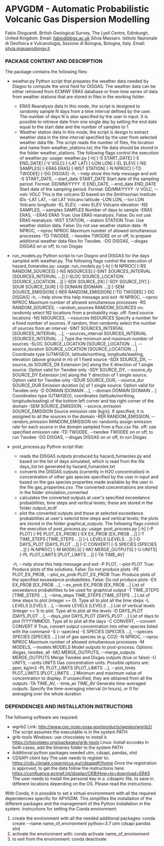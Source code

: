 ﻿# APVGDM - Automatic Probabilistic Volcanic Gas Dispersion Modelling
Fabio Dioguardi. British Geological Survey, The Lyell Centre, Edinburgh, United Kingdom. Email: fabiod@bgs.ac.uk
Silvia Massaro. Istituto Nazionale di Geofisica e Vulcanologia, Sezione di Bologna, Bologna, Italy. Email: silvia.massaro@ingv.it

### PACKAGE CONTENT AND DESCRIPTION ###
The package contains the following files:
- weather.py
Python script that prepares the weather data needed by Diagno to compute the wind field for DISGAS. 
The weather data can be either retrieved from ECMWF ERA5 database or from time series of data from weather stations that are stored in files in the working folder.
	+ ERA5 Reanalysis data
	In this mode, the script is designed to randomly sample N days from a time interval defined by the user. The number of days N is also specified by the user in input. It is possible to retrieve date from one single day by setting the end date equal to the start date and the number of samples to 1
	+ Weather station data
	In this mode, the script is design to extract weather data in the time interval specified by the user from selected weather data file. The script reads the number of files, file location and name from weather_stations.txt; the file data should be stored in the folder weather_stations.
The following flags control the execution of weather.py:
usage: weather.py [-h] [-S START_DATE] [-E END_DATE] [-V VOLC] [-LAT LAT]
                  [-LON LON] [-EL ELEV] [-NS SAMPLES] [-ERA5 ERA5]
                  [-WST STATION] [-N NPROC]  [-TD TWODEE] [-DG DISGAS]
  -h, --help            show this help message and exit
  -S START_DATE, --start_date START_DATE
                        Start date of the sampling period. Format: DD/MM/YYYY
  -E END_DATE, --end_date END_DATE
                        Start date of the sampling period. Format: DD/MM/YYYY
  -V VOLC, --volc VOLC  This is the volcano ID based on the Smithsonian
                        Institute IDs
  -LAT LAT, --lat LAT   Volcano latitude
  -LON LON, --lon LON   Volcano longitude
  -EL ELEV, --elev ELEV
                        Volcano elevation
  -NS SAMPLES, --samples SAMPLES
                        Number of days to sample
  -ERA5 ERA5, --ERA5 ERA5
                        True: Use ERA5 reanalysis. False: Do not use ERA5
                        reanalysis
  -WST STATION, --station STATION
                        True: Use weather station data. False: Do not use
                        weather station data
  -N NPROC, --nproc NPROC
                        Maximum number of allowed simultaneous processes
  -TD TWODEE, --twodee TWODEE
                        on or off, to prepare additional weather data files for Twodee.
  -DG DISGAS, --disgas DISGAS
                        on or off, to run Disgas

- run_models.py
Python script to run Diagno and DISGAS for the days sampled with weather.py. 
The following flags control the execution of hazard_fumaroles.py:
usage: run_models.py [-h] [-N NPROC] [-RS RANDOM_SOURCES] [-NS NSOURCES]
                     [-SINT SOURCES_INTERVAL [SOURCES_INTERVAL ...]] [-SLOC SOURCE_LOCATION [SOURCE_LOCATION ...]]
                     [-SDX SOURCE_DX] [-SDY SOURCE_DY] [-SDUR SOURCE_DUR] [-D DOMAIN [DOMAIN ...]]
                     [-SEM SOURCE_EMISSION] [-RER RANDOM_EMISSION] [-TD TWODEE] [-DG DISGAS]
  -h, --help            show this help message and exit
  -N NPROC, --nproc NPROC
                        Maximum number of allowed simultaneous processes
  -RS RANDOM_SOURCES, --random_sources RANDOM_SOURCES
                        on: randomly select NS locations from a probability
                        map. off: fixed source locations
  -NS NSOURCES, --nsources NSOURCES
                        Specify a number for a fixed number of sources. If
                        random, then randomly select the number of sources
                        from an interval
  -SINT SOURCES_INTERVAL [SOURCES_INTERVAL ...], --sources_interval SOURCES_INTERVAL [SOURCES_INTERVAL ...]
                        Type the minimum and maximum number of sources
  -SLOC SOURCE_LOCATION [SOURCE_LOCATION ...], --source_location SOURCE_LOCATION [SOURCE_LOCATION ...]
                        Coordinate type (UTM/GEO), latitude/northing,
                        longitude/easting, elevation (above ground in m) of 1
                        fixed source
  -SDX SOURCE_DX, --source_dx SOURCE_DX
                        Extension [m] along the X direction of 1 single source. Option valid for Twodee only
  -SDY SOURCE_DY, --source_dy SOURCE_DY
                        Extension [m] along the Y direction of 1 single source. Option valid for Twodee only
  -SDUR SOURCE_DUR, --source_dur SOURCE_DUR
                        Emission duration [s] of 1 single source. Option valid for Twodee only
  -D DOMAIN [DOMAIN ...], --domain DOMAIN [DOMAIN ...]
                        Coordinates type (UTM/GEO), coordinates
                        (latitude/northing, longitude/easting) of the bottom
                        left corner and top right corner of the domain
  -SEM SOURCE_EMISSION, --source_emission SOURCE_EMISSION
                        Source emission rate [kg/s]. If specified, it is
                        assigned to all the sources in the domain
  -RER RANDOM_EMISSION, --random_emission RANDOM_EMISSION
                        on: randomly assign emission rate for each source in
                        the domain sampled from a flux.csv file. off: use
                        specified emission rate
  -TD TWODEE, --twodee TWODEE
                        on or off, to run Twodee
  -DG DISGAS, --disgas DISGAS
                        on or off, to run Disgas

- post_process.py
Python script that:
	+ reads the DISGAS outputs produced by hazard_fumaroles.py and based on the list of days simulated, which is read from the file days_list.txt generated by hazard_fumaroles.txt
	+ converts the DISGAS outputs (currently in H2O concentration) in concentration of other gas species specified by the user in input and based on the gas species properties made available by the user in the file gas_properties.csv. The converted concentrations are stored in the folder simulation_converted
	+ calculates the converted outputs at user's specified exceedance probabilities, time steps and vertical levels; these are stored in the folder output_ecdf
	+ plot the converted outputs and those at selected exceedance probabilities at user's selectd time steps and vertical levels; the plots are stored in the folder graphical_outputs.
The following flags control the execution of post_process.py:
usage: post_process.py [-h] [-P PLOT] [-PE PLOT_EX_PROB] [-EX EX_PROB [EX_PROB ...]] [-T TIME_STEPS [TIME_STEPS ...]]
                       [-L LEVELS [LEVELS ...]] [-D DAYS_PLOT [DAYS_PLOT ...]] [-C CONVERT] [-S SPECIES [SPECIES ...]]
                       [-N NPROC] [-M MODELS] [-MO MERGE_OUTPUTS] [-U UNITS] [-PL PLOT_LIMITS [PLOT_LIMITS ...]] [-TA TIME_AV]

  -h, --help            show this help message and exit
  -P PLOT, --plot PLOT  True: Produce plots of the solutions. False: Do not
                        produce plots
  -PE PLOT_EX_PROB, --plot_ex_prob PLOT_EX_PROB
                        True: Produce plots of the specified exceedance
                        probabilities. False: Do not produce plots
  -EX EX_PROB [EX_PROB ...], --ex_prob EX_PROB [EX_PROB ...]
                        List of exceedance probabilities to be used for
                        graphical output
  -T TIME_STEPS [TIME_STEPS ...], --time_steps TIME_STEPS [TIME_STEPS ...]
                        List of time steps to plot (integer >= 0). Type all to
                        plot all the time steps
  -L LEVELS [LEVELS ...], --levels LEVELS [LEVELS ...]
                        List of vertical levels (integer >= 1) to plot. Type
                        all to plot all the levels
  -D DAYS_PLOT [DAYS_PLOT ...], --days_plot DAYS_PLOT [DAYS_PLOT ...]
                        List of days to plot (YYYYMMDD). Type all to plot all
                        the days
  -C CONVERT, --convert CONVERT
                        If True, convert output concentration into other species listed with the command -S (--species)
  -S SPECIES [SPECIES ...], --species SPECIES [SPECIES ...]
                        List of gas species (e.g. CO2)
  -N NPROC, --nproc NPROC
                        Maximum number of allowed simultaneous processes
  -M MODELS, --models MODELS
                        Model outputs to post-process. Options: disgas, twodee, all
  -MO MERGE_OUTPUTS, --merge_outputs MERGE_OUTPUTS
                        Merge Twodee and Disgas outputs (true or false)
  -U UNITS, --units UNITS
                        Gas concentration units. Possible options are: ppm, kg/m3
  -PL PLOT_LIMITS [PLOT_LIMITS ...], --plot_limits PLOT_LIMITS [PLOT_LIMITS ...]
                        Minimum and maximum value of concentration to display. If unspecified, they are obtained from all the outputs
  -TA TIME_AV, --time_av TIME_AV
                        Generate time-averaged outputs. Specify the time-averaging interval (in hours), or 0 for averaging over the whole duration

### DEPENDENCIES AND INSTALLATION INSTRUCTIONS ###
The following software are required:
- wgrib2
  Link: http://www.cpc.ncep.noaa.gov/products/wesley/wgrib2/ 
  The script assumes the executable is in the system PATH
- grib-tools
  Windows: use chocolatey to install it. https://chocolatey.org/packages/grib-tools
  Linux: Install eccodes
  In both cases, add the binaries folder to the system PATH
- Additional python packages needed
  utm, cdsapi, pandas, xlrd
- CDSAPI client key
  The user needs to register to: https://cds.climate.copernicus.eu/cdsapp#!/home
  Once the registration is approved, to get the data follow the instructions here: https://confluence.ecmwf.int/display/CKB/How+to+download+ERA5
  The user needs to install the personal key in a .cdsapirc file, to save in different locations depending on the OS. Please read the instructions.

With Conda, it is possible to set a virtual environmnent with all the required dependencies specific for APVGDM. This simplifies the 
installation of the different packages and the management of the Python installation in the system.
Instructions for setting the Conda environment:
1) create the environment with all the needed additional packages:
	conda create --name name_of_environment python=3.7 utm cdsapi pandas xlrd
2) activate the environment with:
	conda activate name_of_environment
3) to exit from the environment:
	conda deactivate 